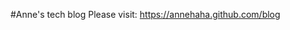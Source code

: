 #Anne's tech blog
Please visit: <a href="https://annehaha.github.com/blog">https://annehaha.github.com/blog</a>

